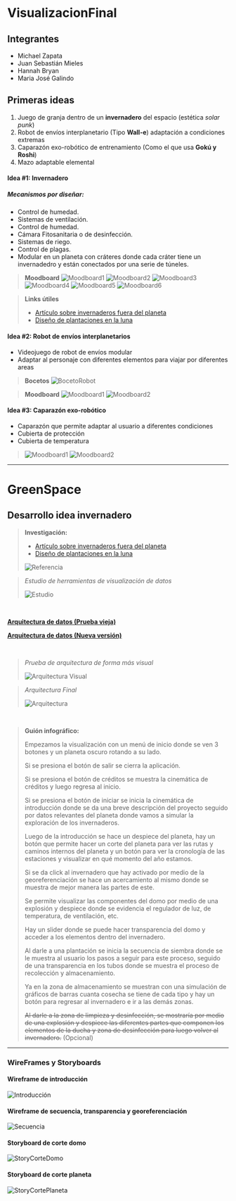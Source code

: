 # VisualizacionFinal

## Integrantes

- Michael Zapata
- Juan Sebastián Mieles
- Hannah Bryan
- Maria José Galindo

## Primeras ideas

1. Juego de granja dentro de un **invernadero** del espacio (estética *solar punk*)
2. Robot de envíos interplanetario (Tipo **Wall-e**) adaptación a condiciones extremas
3. Caparazón exo-robótico de entrenamiento (Como el que usa **Gokú y Roshi**)
4. Mazo adaptable elemental

#### Idea #1: Invernadero

##### Mecanismos por diseñar:

- Control de humedad.
- Sistemas de ventilación.
- Control de humedad.
- Cámara Fitosanitaria o de desinfección.
- Sistemas de riego.
- Control de plagas.
- Modular en un planeta con cráteres donde cada cráter tiene un invernadedro y están conectados por una serie de túneles.

> **Moodboard**
> ![Moodboard1](./Resources/Idea1/Moodboard1.jpg)
> ![Moodboard2](./Resources/Idea1/Moodboard2.jpeg)
> ![Moodboard3](./Resources/Idea1/Moodboard3.jpg)
> ![Moodboard4](./Resources/Idea1/Moodboard4.jpg)
> ![Moodboard5](./Resources/Idea1/Moodboard5.jpg)
> ![Moodboard6](./Resources/Idea1/Moodboard6.jpg)

> **Links útiles**
> - [Artículo sobre invernaderos fuera del planeta](https://tecnoagro.com.mx/2022/07/26/invernaderos-para-la-luna-marte-y-otros-planetas/)
> - [Diseño de plantaciones en la luna](https://www.aenverde.es/ingenio-espanol-para-plantar-el-primer-invernadero-en-la-luna/)
  
#### Idea #2: Robot de envíos interplanetarios

- Videojuego de robot de envíos modular
- Adaptar al personaje con diferentes elementos para viajar por diferentes areas 
> **Bocetos**
> ![BocetoRobot](./Resources/Idea2/Boceto.png)


> **Moodboard**
> ![Moodboard1](./Resources/Idea2/Moodboard1.jpg)
> ![Moodboard2](./Resources/Idea2/Moodboard2.jpg)

#### Idea #3:  Caparazón exo-robótico

- Caparazón que permite adaptar al usuario a diferentes condiciones
- Cubierta de protección
- Cubierta de temperatura

> ![Moodboard1](./Resources/Idea3/Moodboard1.jpg)
> ![Moodboard2](./Resources/Idea3/Moodboard2.jpg)
---

# GreenSpace

## Desarrollo idea invernadero


> **Investigación:**
>
> - [Artículo sobre invernaderos fuera del planeta](https://tecnoagro.com.mx/2022/07/26/invernaderos-para-la-luna-marte-y-otros-planetas/)
> - [Diseño de plantaciones en la luna](https://www.aenverde.es/ingenio-espanol-para-plantar-el-primer-invernadero-en-la-luna/)
>
> ![Referencia](./Resources/Invernadero/ref1.jpg)


> _Estudio de herramientas de visualización de datos_
> 
> ![Estudio](./Resources/Invernadero/EstudioHerramientasImg.png)

<br>

**[Arquitectura de datos (Prueba vieja)](https://app.xmind.com/share/GtxsXyOp?xid=YOesyLLW)**

**[Arquitectura de datos (Nueva versión)](https://viewer.diagrams.net/?lightbox=1&highlight=0000ff&nav=1&title=ArquitecturaInvernadero&dark=auto#Uhttps%3A%2F%2Fdrive.google.com%2Fuc%3Fid%3D17g2YHbO9tuEGWbcMfCWcwmXAD8XiVf8k%26export%3Ddownload)**



<br>

> _Prueba de arquitectura de forma más visual_ 
> 
> ![Arquitectura Visual](./Resources/Invernadero/ArquitecturaVisual.jpg)


> _Arquitectura Final_ 
> 
> ![Arquitectura](./Resources/Invernadero/ArquitecturaInvernadero.png)

<br>

> **Guión infográfico:**
> 
> Empezamos la visualización con un menú de inicio donde se ven 3 botones y un planeta oscuro rotando a su lado.
> 
> Si se presiona el botón de salir se cierra la aplicación.
> 
> Si se presiona el botón de créditos se muestra la cinemática de créditos y luego regresa al inicio.
> 
> Si se presiona el botón de iniciar se inicia la cinemática de introducción donde se da una breve descripción del proyecto seguido por datos relevantes del planeta donde vamos a simular la exploración de los invernaderos.
> 
> Luego de la introducción se hace un despiece del planeta, hay un botón que permite hacer un corte del planeta para ver las rutas y caminos internos del planeta y un botón para ver la cronología de las estaciones y visualizar en qué momento del año estamos.
> 
> Si se da click al invernadero que hay activado por medio de la georeferenciación se hace un acercamiento al mismo donde se muestra de mejor manera las partes de este.
> 
> Se permite visualizar las componentes del domo por medio de una explosión y despiece donde se evidencia el regulador de luz, de temperatura, de ventilación, etc.
> 
> Hay un slider donde se puede hacer transparencia del domo y acceder a los elementos dentro del invernadero. 
> 
> Al darle a una plantación se inicia la secuencia de siembra donde se le muestra al usuario los pasos a seguir para este proceso, seguido de una transparencia en los tubos donde se muestra el proceso de recolección y almacenamiento.
> 
> Ya en la zona de almacenamiento se muestran con una simulación de gráficos de barras cuanta cosecha se tiene de cada tipo y hay un botón  para regresar al invernadero e ir a las demás zonas.
> 
> ~~Al darle a la zona de limpieza y desinfección, se mostraría por medio de una explosión y despiece las diferentes partes que componen los elementos de la ducha y zona de desinfección para luego volver al invernadero.~~ (Opcional)

---

### WireFrames y Storyboards

#### Wireframe de introducción

![Introducción](./Resources/Invernadero/Introduccion.jpg)

#### Wireframe de secuencia, transparencia y georeferenciación

![Secuencia](./Resources/Invernadero/Secuencia.jpg)

#### Storyboard de corte domo

![StoryCorteDomo](./Resources/Invernadero/CorteDomo.jpg)


#### Storyboard de corte planeta

![StoryCortePlaneta](./Resources/Invernadero/CortePlaneta.jpg)
